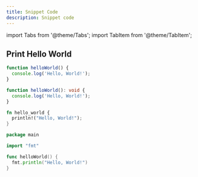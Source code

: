 ```yaml
---
title: Snippet Code
description: Snippet code
---
```


import Tabs from '@theme/Tabs';
import TabItem from '@theme/TabItem';



## Print Hello World


<Tabs>

<TabItem value="js" label="JavaScript">

```js
function helloWorld() {
  console.log('Hello, World!');
}
```

</TabItem>

<TabItem value="ts" label="TypeScript">

```ts
function helloWorld(): void {
  console.log('Hello, World!');
}
```
</TabItem>

<TabItem value="rust" label="Rust">

```rust
fn hello_world {
  println!("Hello, World!");
}
```
</TabItem>

<TabItem value="go" label="Go">

```go
package main

import "fmt"

func helloWorld() {
  fmt.println("Hello, World!")
}
```
</TabItem>

</Tabs>



